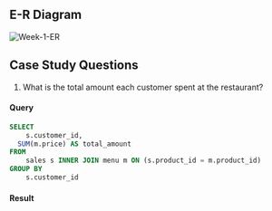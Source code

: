 ## E-R Diagram

![Week-1-ER](https://github.com/mirkocoz/8-Week-SQL-Challenge/assets/225798/d4057248-def7-4f21-9db1-91d2430bda59)

## Case Study Questions

1. What is the total amount each customer spent at the restaurant?
#### Query  

```SQL
SELECT
	s.customer_id,
  SUM(m.price) AS total_amount
FROM 
	sales s INNER JOIN menu m ON (s.product_id = m.product_id)
GROUP BY 
	s.customer_id
```
#### Result


